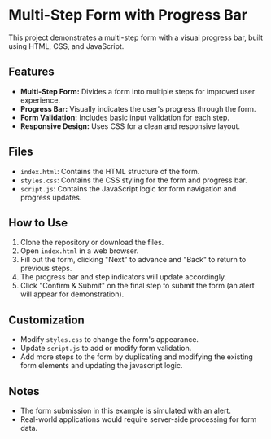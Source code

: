 # Multi-Step Form with Progress Bar

This project demonstrates a multi-step form with a visual progress bar, built using HTML, CSS, and JavaScript.

## Features

* **Multi-Step Form:** Divides a form into multiple steps for improved user experience.
* **Progress Bar:** Visually indicates the user's progress through the form.
* **Form Validation:** Includes basic input validation for each step.
* **Responsive Design:** Uses CSS for a clean and responsive layout.

## Files

* `index.html`: Contains the HTML structure of the form.
* `styles.css`: Contains the CSS styling for the form and progress bar.
* `script.js`: Contains the JavaScript logic for form navigation and progress updates.

## How to Use

1.  Clone the repository or download the files.
2.  Open `index.html` in a web browser.
3.  Fill out the form, clicking "Next" to advance and "Back" to return to previous steps.
4.  The progress bar and step indicators will update accordingly.
5.  Click "Confirm & Submit" on the final step to submit the form (an alert will appear for demonstration).

## Customization

* Modify `styles.css` to change the form's appearance.
* Update `script.js` to add or modify form validation.
* Add more steps to the form by duplicating and modifying the existing form elements and updating the javascript logic.

## Notes

* The form submission in this example is simulated with an alert.
* Real-world applications would require server-side processing for form data.
